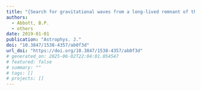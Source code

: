 ```yaml
---
title: "{Search for gravitational waves from a long-lived remnant of the binary neutron star merger GW170817}"
authors:
  - Abbott, B.P.
  - others
date: 2019-01-01
publication: "Astrophys. J."
doi: "10.3847/1538-4357/ab0f3d"
url_doi: "https://doi.org/10.3847/1538-4357/ab0f3d"
# generated_on: 2025-06-02T22:04:01.054547
# featured: false
# summary: ""
# tags: []
# projects: []
---
```


